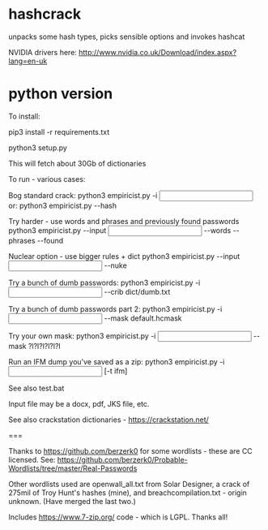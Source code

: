 # hashcrack
unpacks some hash types, picks sensible options and invokes hashcat

NVIDIA drivers here: http://www.nvidia.co.uk/Download/index.aspx?lang=en-uk

# python version

To install:

pip3 install -r requirements.txt

python3 setup.py

This will fetch about 30Gb of dictionaries

To run - various cases:

Bog standard crack:
python3 empiricist.py -i <input file>
or:
python3 empiricist.py --hash <literal hash>

Try harder - use words and phrases and previously found passwords 
python3 empiricist.py --input <input file> --words --phrases --found

Nuclear option - use bigger rules + dict
python3 empiricist.py --input <input file> --nuke

Try a bunch of dumb passwords:
python3 empiricist.py -i <input file> --crib dict/dumb.txt

Try a bunch of dumb passwords part 2:
python3 empiricist.py -i <input file> --mask default.hcmask

Try your own mask:
python3 empiricist.py -i <input file> --mask ?l?l?l?l?l?l

Run an IFM dump you've saved as a zip:
python3 empiricist.py -i <input file.zip> [-t ifm] 

See also test.bat

Input file may be a docx, pdf, JKS file, etc.


See also crackstation dictionaries - https://crackstation.net/







===

Thanks to https://github.com/berzerk0 for some wordlists - these are CC licensed. See:  https://github.com/berzerk0/Probable-Wordlists/tree/master/Real-Passwords

Other wordlists used are openwall_all.txt from Solar Designer, a crack of 275mil of Troy Hunt's hashes (mine), and breachcompilation.txt - origin unknown. (Have merged the last two.)

Includes https://www.7-zip.org/ code - which is LGPL. Thanks all! 